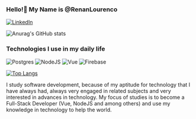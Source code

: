 ### Hello!👋 My Name is @RenanLourenco ###





[![LinkedIn](https://img.shields.io/badge/LinkedIn-0077B5?style=for-the-badge&logo=linkedin&logoColor=white)](https://www.linkedin.com/in/renan-lourenco/)

![Anurag's GitHub stats](https://github-readme-stats.vercel.app/api?username=RenanLourenco&count_private=true&show_icons=true)

### Technologies I use in my daily life


![Postgres](https://img.shields.io/badge/postgres-%23316192.svg?style=for-the-badge&logo=postgresql&logoColor=white)
![NodeJS](https://img.shields.io/badge/Node.js-43853D?style=for-the-badge&logo=node.js&logoColor=white)
![Vue](	https://img.shields.io/badge/Vue.js-35495E?style=for-the-badge&logo=vue.js&logoColor=4FC08D)
![Firebase](https://img.shields.io/badge/Firebase-F29D0C?style=for-the-badge&logo=firebase&logoColor=white)


[![Top Langs](https://github-readme-stats.vercel.app/api/top-langs/?username=RenanLourenco&layout=compact)](https://github.com/anuraghazra/github-readme-stats)

I study software development, because of my aptitude for technology that I have always had,
always very engaged in related subjects and very interested in advances in technology. My focus of studies is to become a Full-Stack Developer (Vue, NodeJS and among others) and use my knowledge in technology to help the world.
